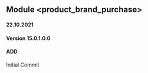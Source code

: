 ## Module <product_brand_purchase>

#### 22.10.2021
#### Version 15.0.1.0.0
#### ADD
Initial Commit
